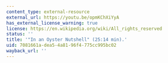 ```yaml
---
content_type: external-resource
external_url: https://youtu.be/opmKChXiYyA
has_external_license_warning: true
license: https://en.wikipedia.org/wiki/All_rights_reserved
status: ''
title: '"In an Oyster Nutshell" (25:14 min).'
uid: 7081661a-dea5-4a81-96f4-775cc995bc02
wayback_url: ''
---
```

